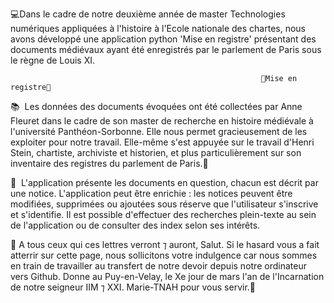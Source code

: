 💻Dans le cadre de notre deuxième année de master Technologies numériques appliquées à l'histoire à l'Ecole nationale des chartes, nous avons développé une application python 'Mise en registre' présentant des documents médiévaux ayant été enregistrés par le parlement de Paris sous le règne de Louis XI.

                                                            👑Mise en registre👑 

📚 	Les données des documents évoquées ont été collectées par Anne Fleuret dans le cadre de son master de recherche en histoire médiévale à l'université Panthéon-Sorbonne. Elle nous permet gracieusement de les exploiter pour notre travail. Elle-même s'est appuyée sur le travail d'Henri Stein, chartiste, archiviste et historien, et plus particulièrement sur son inventaire des registres du parlement de Paris.📙

📜 	L'application présente les documents en question, chacun est décrit par une notice. L'application peut être enrichie : les notices peuvent être modifiées, supprimées ou ajoutées sous réserve que l'utilisateur s'inscrive et s'identifie. Il est possible d'effectuer des recherches plein-texte au sein de l'application ou de consulter des index selon ses intérêts.

📣 A tous ceux qui ces lettres verront ⁊ auront, Salut. Si le hasard vous a fait atterrir sur cette page, nous sollicitons votre indulgence car nous sommes en train de travailler au transfert de notre devoir depuis notre ordinateur vers Github. Donne au Puy-en-Velay, le Xe jour de mars l'an de l'Incarnation de notre seigneur IIM ⁊ XXI. Marie-TNAH pour vous servir.📣

